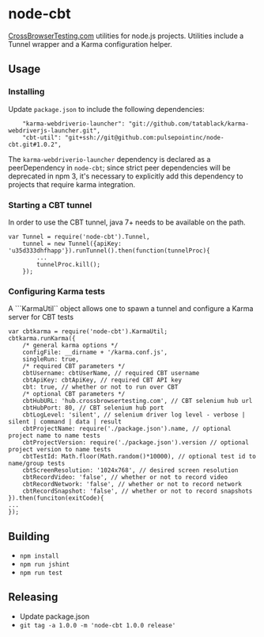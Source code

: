 # node-cbt #

[CrossBrowserTesting.com](http://www.crossbrowsertesting.com/) utilities for node.js projects.  Utilities include a Tunnel wrapper and a Karma configuration helper.

## Usage ##

### Installing ###
Update ```package.json``` to include the following dependencies:

```
    "karma-webdriverio-launcher": "git://github.com/tatablack/karma-webdriverjs-launcher.git",
    "cbt-util": "git+ssh://git@github.com:pulsepointinc/node-cbt.git#1.0.2",
```

The ```karma-webdriverio-launcher``` dependency is declared as a peerDependency in ```node-cbt```; since strict peer dependencies will be deprecated in npm 3, it's necessary to explicitly add this dependency to projects that require karma integration.

### Starting a CBT tunnel ###
In order to use the CBT tunnel, java 7+ needs to be available on the path.
```
var Tunnel = require('node-cbt').Tunnel,
    tunnel = new Tunnel({apiKey: 'u35d333dhfhapp'}).runTunnel().then(function(tunnelProc){
        ...
        tunnelProc.kill();
    });
```
### Configuring Karma tests ###
A ```KarmaUtil`` object allows one to spawn a tunnel and configure a Karma server for CBT tests
```
var cbtkarma = require('node-cbt').KarmaUtil;
cbtkarma.runKarma({
    /* general karma options */
    configFile: __dirname + '/karma.conf.js',
    singleRun: true,   
    /* required CBT parameters */
    cbtUsername: cbtUserName, // required CBT username
    cbtApiKey: cbtApiKey, // required CBT API key
    cbt: true, // whether or not to run over CBT 
    /* optional CBT parameters */
    cbtHubURL: 'hub.crossbrowsertesting.com', // CBT selenium hub url
    cbtHubPort: 80, // CBT selenium hub port
    cbtLogLevel: 'silent', // selenium driver log level - verbose | silent | command | data | result
    cbtProjectName: require('./package.json').name, // optional project name to name tests
    cbtProjectVersion: require('./package.json').version // optional project version to name tests
    cbtTestId: Math.floor(Math.random()*10000), // optional test id to name/group tests
    cbtScreenResolution: '1024x768', // desired screen resolution
    cbtRecordVideo: 'false', // whether or not to record video
    cbtRecordNetwork: 'false', // whether or not to record network
    cbtRecordSnapshot: 'false', // whether or not to record snapshots
}).then(funciton(exitCode){
...  
});
```

## Building ##
* ```npm install```
* ```npm run jshint```
* ```npm run test```

## Releasing ##
* Update package.json
* ```git tag -a 1.0.0 -m 'node-cbt 1.0.0 release'```
